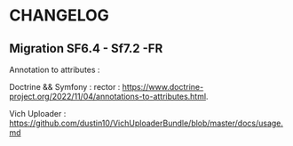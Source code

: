 CHANGELOG
==================

Migration SF6.4 - Sf7.2 -FR
----------------

Annotation to attributes :

Doctrine && Symfony : rector : https://www.doctrine-project.org/2022/11/04/annotations-to-attributes.html.

Vich Uploader : https://github.com/dustin10/VichUploaderBundle/blob/master/docs/usage.md
